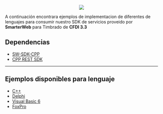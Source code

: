 <p align="center">
   <img src="http://sw.com.mx/images/logo.png">
</p>

A continuación encontrara ejemplos de implementacion de diferentes de lenguajes para consumir nuestro SDK de servicios proveido por **SmarterWeb** para Timbrado de **CFDI 3.3**

Dependencias
------------
* [SW-SDK-CPP](https://github.com/Microsoft/cpprestsdk)
* [CPP REST SDK](https://github.com/Microsoft/cpprestsdk)

----------------
Ejemplos disponibles para lenguaje
---------
* [C++](https://github.com/lunasoft/sw-sdk-cpp/tree/feature/SDT3.0.2.4/Samples/C++)
* [Delphi](https://github.com/lunasoft/sw-sdk-cpp/tree/feature/SDT3.0.2.4/Samples/DELPHI)
* [Visual Basic 6](https://github.com/lunasoft/sw-sdk-cpp/tree/feature/SDT3.0.2.4/Samples/VISUAL%20BASIC%206)
* [FoxPro](https://github.com/lunasoft/sw-sdk-cpp/tree/feature/SDT3.0.2.4/Samples/VISUAL%20FOXPRO)
